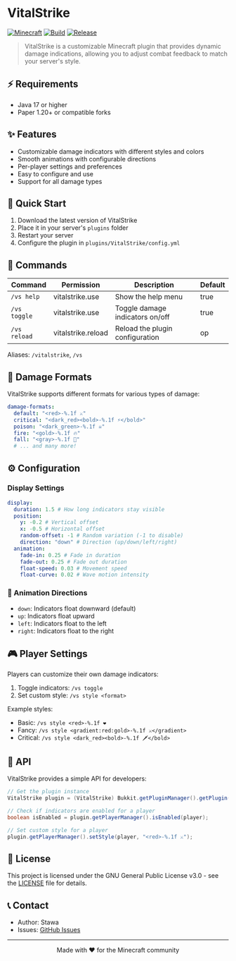 # VitalStrike

[![Minecraft](https://img.shields.io/badge/Minecraft-1.20+-brightgreen.svg)](https://www.minecraft.net/)
[![Build](https://github.com/Stawa/VitalStrike/actions/workflows/build.yml/badge.svg)](https://github.com/Stawa/VitalStrike/actions/workflows/build.yml)
[![Release](https://img.shields.io/github/v/release/Stawa/VitalStrike?include_prereleases&style=flat)](https://github.com/Stawa/VitalStrike/releases)

> VitalStrike is a customizable Minecraft plugin that provides dynamic damage indications, allowing you to adjust combat feedback to match your server's style.

## ⚡ Requirements

- Java 17 or higher
- Paper 1.20+ or compatible forks

## ✨ Features

- Customizable damage indicators with different styles and colors
- Smooth animations with configurable directions
- Per-player settings and preferences
- Easy to configure and use
- Support for all damage types

## 🚀 Quick Start

1. Download the latest version of VitalStrike
2. Place it in your server's `plugins` folder
3. Restart your server
4. Configure the plugin in `plugins/VitalStrike/config.yml`

## 📖 Commands

| Command      | Permission         | Description                     | Default |
| ------------ | ------------------ | ------------------------------- | ------- |
| `/vs help`   | vitalstrike.use    | Show the help menu              | true    |
| `/vs toggle` | vitalstrike.use    | Toggle damage indicators on/off | true    |
| `/vs reload` | vitalstrike.reload | Reload the plugin configuration | op      |

Aliases: `/vitalstrike`, `/vs`

## 🎨 Damage Formats

VitalStrike supports different formats for various types of damage:

```yaml
damage-formats:
  default: "<red>-%.1f ⚔"
  critical: "<dark_red><bold>-%.1f ⚡</bold>"
  poison: "<dark_green>-%.1f ☠"
  fire: "<gold>-%.1f 🔥"
  fall: "<gray>-%.1f 💨"
  # ... and many more!
```

## ⚙️ Configuration

### Display Settings

```yaml
display:
  duration: 1.5 # How long indicators stay visible
  position:
    y: -0.2 # Vertical offset
    x: -0.5 # Horizontal offset
    random-offset: -1 # Random variation (-1 to disable)
    direction: "down" # Direction (up/down/left/right)
  animation:
    fade-in: 0.25 # Fade in duration
    fade-out: 0.25 # Fade out duration
    float-speed: 0.03 # Movement speed
    float-curve: 0.02 # Wave motion intensity
```

### 🔄 Animation Directions

- `down`: Indicators float downward (default)
- `up`: Indicators float upward
- `left`: Indicators float to the left
- `right`: Indicators float to the right

## 🎮 Player Settings

Players can customize their own damage indicators:

1. Toggle indicators: `/vs toggle`
2. Set custom style: `/vs style <format>`

Example styles:

- Basic: `/vs style <red>-%.1f ❤`
- Fancy: `/vs style <gradient:red:gold>-%.1f ⚔</gradient>`
- Critical: `/vs style <dark_red><bold>-%.1f 🗡</bold>`

## 🔧 API

VitalStrike provides a simple API for developers:

```java
// Get the plugin instance
VitalStrike plugin = (VitalStrike) Bukkit.getPluginManager().getPlugin("VitalStrike");

// Check if indicators are enabled for a player
boolean isEnabled = plugin.getPlayerManager().isEnabled(player);

// Set custom style for a player
plugin.getPlayerManager().setStyle(player, "<red>-%.1f ⚔");
```

## 📄 License

This project is licensed under the GNU General Public License v3.0 - see the [LICENSE](LICENSE) file for details.

## 📞 Contact

- Author: Stawa
- Issues: [GitHub Issues](https://github.com/Stawa/VitalStrike/issues)

---

<div align="center">
  Made with ❤️ for the Minecraft community
</div>
